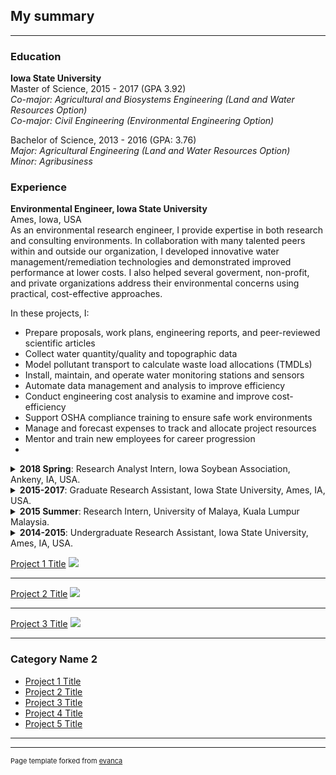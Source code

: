 ## My summary

---

### Education
__Iowa State University__ <br>
Master of Science, 2015 - 2017 (GPA 3.92) <br>
_Co-major: Agricultural and Biosystems Engineering (Land and Water Resources Option) <br>
Co-major: Civil Engineering (Environmental Engineering Option)_ <br> 

Bachelor of Science, 2013 - 2016 (GPA: 3.76) <br>
_Major: Agricultural Engineering (Land and Water Resources Option) <br>
Minor: Agribusiness_ <br> 

### Experience
__Environmental Engineer, Iowa State University__ <br>
Ames, Iowa, USA <br>
As an environmental research engineer, I provide expertise in both research and consulting environments. In collaboration with many talented peers within and outside 
our organization, I developed innovative water management/remediation technologies and demonstrated improved performance at lower costs. I also helped several goverment,
non-profit, and private organizations address their environmental concerns using practical, cost-effective approaches.

In these projects, I:
- Prepare proposals, work plans, engineering reports, and peer-reviewed scientific articles <br>
- Collect water quantity/quality and topographic data <br>
- Model pollutant transport to calculate waste load allocations (TMDLs) <br>
- Install, maintain, and operate water monitoring stations and sensors <br>
- Automate data management and analysis to improve efficiency <br>
- Conduct engineering cost analysis to examine and improve cost-efficiency <br>
- Support OSHA compliance training to ensure safe work environments <br>
- Manage and forecast expenses to track and allocate project resources <br>
- Mentor and train new employees for career progression
- 
<details>
  <summary style="font-size: 14px;"><strong>2018 Spring</strong>: Research Analyst Intern, Iowa Soybean Association, Ankeny, IA, USA.</summary>

- Used H&H models to estimate nitrogen loading and reduction across Iowa <br>
  - Computed surface/subsurface nitrogen loads in tile-drained landscapes <br>
  - Computed flows and nitrogen load reductions of bioreactors 
</details>

<details>
  <summary style="font-size: 14px;"><strong>2015-2017</strong>: Graduate Research Assistant, Iowa State University, Ames, IA, USA.</summary>

- Led the design process to develop electrically stimulated denitrification bioreactors, and successfully demonstrated improved bioreactor performance in feasibilities studies <br>
  - Developed engineering drawings of the finalized bioreactor design for peer-reviewed publication <br>
  - Responsible for daily operation, maintenance, and sampling of bioreactors <br>
  - Performed data management, analysis, and interpretation of research data <br>
  - Conducted techno-economic analysis to evaluate the cost feasibility of modified bioreactors compared to conventional bioreactors <br>
 
</details>

<details>
  <summary style="font-size: 14px;"><strong>2015 Summer</strong>: Research Intern, University of Malaya, Kuala Lumpur Malaysia.</summary>

- Assisted a research study to investigate the efficiency of enhanced biological phosphorus removal (EBPR) process in municipal wastewater treatment under tropical-temperature conditions <br>
  - Performed routine maintenance, sampling, and chemical analyses on sequencing batch bioreactors <br>
  - Produced a literature review report on extended aeration wastewater treatments systems <br>
</details>

<details>
  <summary style="font-size: 14px;"><strong>2014-2015</strong>: Undergraduate Research Assistant, Iowa State University, Ames, IA, USA.</summary>

- Assisted studies on water and soil quality research
  - Supported field construction, maintenance, and sampling for field-scale denitrification bioreactors at the research demonstration site
  - Performed water sampling and maintenance for lab-scale denitrification bioreactors
  - Performed soil/water sampling in corn-soybean research plots receiving poultry manure
- Conducted chemical, biological, and physical analyses of soil/water samples in the laboratory
- Developed engineering drawings of bioreactors for peer-reviewed publication
</details>






[Project 1 Title](/sample_page)
<img src="images/dummy_thumbnail.jpg?raw=true"/>

---
[Project 2 Title](/pdf/sample_presentation.pdf)
<img src="images/dummy_thumbnail.jpg?raw=true"/>

---
[Project 3 Title](http://example.com/)
<img src="images/dummy_thumbnail.jpg?raw=true"/>

---

### Category Name 2

- [Project 1 Title](http://example.com/)
- [Project 2 Title](http://example.com/)
- [Project 3 Title](http://example.com/)
- [Project 4 Title](http://example.com/)
- [Project 5 Title](http://example.com/)

---




---
<p style="font-size:11px">Page template forked from <a href="https://github.com/evanca/quick-portfolio">evanca</a></p>
<!-- Remove above link if you don't want to attibute -->
